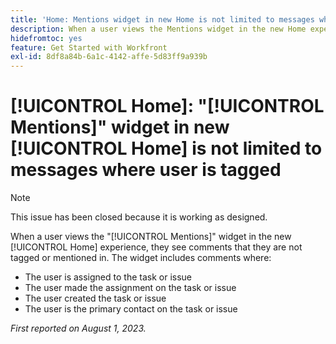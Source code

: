 ```yaml
---
title: 'Home: Mentions widget in new Home is not limited to messages where user is tagged.'
description: When a user views the Mentions widget in the new Home experience, they see comments that they are not tagged or mentioned in.
hidefromtoc: yes
feature: Get Started with Workfront
exl-id: 8df8a84b-6a1c-4142-affe-5d83ff9a939b
---
```

# [!UICONTROL Home]: "[!UICONTROL Mentions]" widget in new [!UICONTROL Home] is not limited to messages where user is tagged

<!--Requested article, won't fix-->

>[!NOTE]
>
>This issue has been closed because it is working as designed.

When a user views the "[!UICONTROL Mentions]" widget in the new [!UICONTROL Home] experience, they see comments that they are not tagged or mentioned in. The widget includes comments where:

* The user is assigned to the task or issue
* The user made the assignment on the task or issue
* The user created the task or issue
* The user is the primary contact on the task or issue

_First reported on August 1, 2023._
